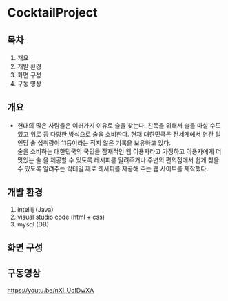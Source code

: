 # CocktailProject

## 목차
1. 개요
2. 개발 환경
3. 화면 구성
4. 구동 영상

## 개요
 + 현대의 많은 사람들은 여러가지 이유로 술을 찾는다. 친목을 위해서 술을 마실 수도 있고 위로 등 다양한 방식으로 술을 소비한다. 현재 대한민국은 전세계에서 연간 일인당 술 섭취량이 11등이라는 적지 않은 기록을 보유하고 있다.</br>
   술을 소비하는 대한민국의 국민을 잠재적인 웹 이용자라고 가정하고 이용자에게 더 맛있는 술 을 제공할 수 있도록 레시피를 알려주거나 주변의 편의점에서 쉽게 찾을 수 있도록 알려주는 칵테일 제로 레시피를 제공해 주는 웹 사이트를 제작했다.

## 개발 환경
1. intellij (Java)
2. visual studio code (html + css)
3. mysql (DB)

## 화면 구성


## 구동영상
https://youtu.be/nXI_UoIDwXA
   

